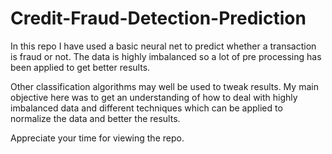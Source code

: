 # Credit-Fraud-Detection-Prediction
In this repo I have used a basic neural net to predict whether a transaction is fraud or not. The data is highly imbalanced so a lot of pre processing has been applied to get better results.

Other classification algorithms may well be used to tweak results. 
My main objective here was to get an understanding of how to deal with highly imbalanced data and different techniques which can be applied to normalize the data and better the results.

Appreciate your time for viewing the repo. 
